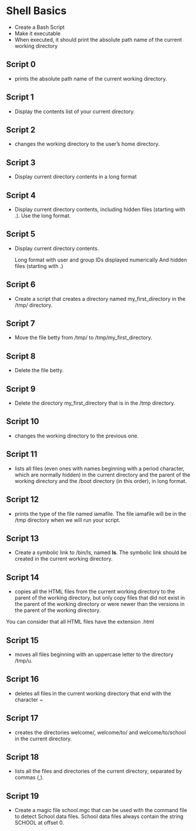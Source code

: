 # Shell Basics

- Create a Bash Script
- Make it executable
- When executed, it should print the absolute path name of the current working directory

## Script 0
- prints the absolute path name of the current working directory.

## Script 1
- Display the contents list of your current directory.

## Script 2
- changes the working directory to the user’s home directory.

## Script 3
- Display current directory contents in a long format

## Script 4
- Display current directory contents, including hidden files (starting with .). Use the long format.

## Script 5
- Display current directory contents.

    Long format
    with user and group IDs displayed numerically
    And hidden files (starting with .)

## Script 6
- Create a script that creates a directory named my_first_directory in the /tmp/ directory.

## Script 7
- Move the file betty from /tmp/ to /tmp/my_first_directory.

## Script 8
- Delete the file betty.

## Script 9
- Delete the directory my_first_directory that is in the /tmp directory.

## Script 10
- changes the working directory to the previous one.

## Script 11
- lists all files (even ones with names beginning with a period character, which are normally hidden) in the current directory and the parent of the working directory and the /boot directory (in this order), in long format.

## Script 12
- prints the type of the file named iamafile. The file iamafile will be in the /tmp directory when we will run your script.

## Script 13
- Create a symbolic link to /bin/ls, named __ls__. The symbolic link should be created in the current working directory. 

## Script 14
- copies all the HTML files from the current working directory to the parent of the working directory, but only copy files that did not exist in the parent of the working directory or were newer than the versions in the parent of the working directory.

You can consider that all HTML files have the extension .html

## Script 15
- moves all files beginning with an uppercase letter to the directory /tmp/u.

## Script 16
- deletes all files in the current working directory that end with the character ~

## Script 17
- creates the directories welcome/, welcome/to/ and welcome/to/school in the current directory.

## Script 18
-  lists all the files and directories of the current directory, separated by commas (,).

## Script 19
- Create a magic file school.mgc that can be used with the command file to detect School data files. School data files always contain the string SCHOOL at offset 0.


